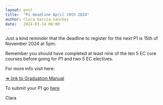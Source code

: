 ```yaml
---
layout: post
title:  "P1 deadline April 19th 2024"
author: Clara Garcia-Sanchez
date:   2024-03-14 00:00
---
```


Just a kind reminder that the deadline to register for the next P1 is 15th of November 2024 at 5pm.

Remember you should have completed at least nine of the ten 5 EC core courses before going for P1 and two 5 EC electives.

For more info visit here:

[=> link to Graduation Manual](https://3d.bk.tudelft.nl/courses/geo2020/rules/GraduationManualGeomatics2024-2025.pdf)

To submit your P1 go [here](https://3d.bk.tudelft.nl/courses/geo2020/rules/#p1)

Clara
